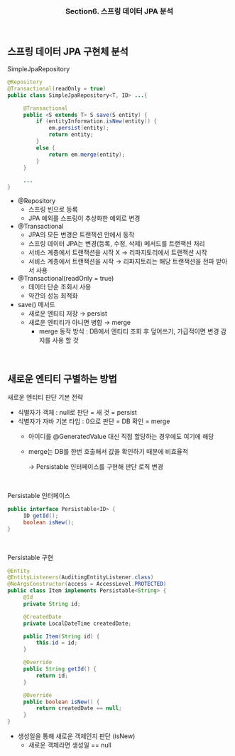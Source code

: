 <div align=center><h3> Section6. 스프링 데이터 JPA 분석 </h3></div>
<br/>


## 스프링 데이터 JPA 구현체 분석

SimpleJpaRepository

```java
@Repository
@Transactional(readOnly = true)
public class SimpleJpaRepository<T, ID> ...{

	 @Transactional
	 public <S extends T> S save(S entity) {
		 if (entityInformation.isNew(entity)) {
			 em.persist(entity);
			 return entity;
		 } 
		 else {
			 return em.merge(entity);
		 }
	 }

	 ...
}
```

- @Repository
    - 스프링 빈으로 등록
    - JPA 예외를 스프링이 추상화한 예외로 변경
- @Transactional
    - JPA의 모든 변경은 트랜잭션 안에서 동작
    - 스프링 데이터 JPA는 변경(등록, 수정, 삭제) 메서드를 트랜잭션 처리
    - 서비스 계층에서 트랜잭션을 시작 X → 리파지토리에서 트랜잭션 시작
    - 서비스 계층에서 트랜잭션을 시작 → 리파지토리는 해당 트랜잭션을 전파 받아서 사용
- @Transactional(readOnly = true)
    - 데이터 단순 조회시 사용
    - 약간의 성능 최적화
- save() 메서드
    - 새로운 엔티티 저장 → persist
    - 새로운 엔티티가 아니면 병합 → merge
        - merge 동작 방식 : DB에서 엔티티 조회 후 덮어쓰기, 가급적이면 변경 감지를 사용 할 것
<br/>


## 새로운 엔티티 구별하는 방법

새로운 엔티티 판단 기본 전략

- 식별자가 객체 : null로 판단 = 새 것 = persist
- 식별자가 자바 기본 타입 : 0으로 판단 = DB 확인 = merge
    - 아이디를 @GeneratedValue 대신 직접 할당하는 경우에도 여기에 해당
    - merge는 DB를 한번 호출해서 값을 확인하기 때문에 비효율적
        
        → Persistable 인터페이스를 구현해 판단 로직 변경
        
<br/>

Persistable 인터페이스

```java
public interface Persistable<ID> {
	 ID getId();
	 boolean isNew();
}
```

<br/>

Persistable 구현

```java
@Entity
@EntityListeners(AuditingEntityListener.class)
@NoArgsConstructor(access = AccessLevel.PROTECTED)
public class Item implements Persistable<String> {
	 @Id
	 private String id;

	 @CreatedDate
	 private LocalDateTime createdDate;

	 public Item(String id) {
		 this.id = id;
	 }

	 @Override
	 public String getId() {
		 return id;
	 }

	 @Override
	 public boolean isNew() {
		 return createdDate == null; 
	 }
}
```

- 생성일을 통해 새로운 객체인지 판단 (isNew)
    - 새로운 객체라면 생성일 == null
